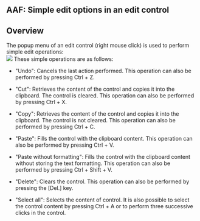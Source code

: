 


## AAF: Simple edit options in an edit control
			



<a name="NOTE1"></a>
<a name="NOTE1_1"></a>


## Overview
<a name="overview_ELTTEXTE000073"></a>
The popup menu of an edit control (right mouse click) is used to perform simple edit operations:<br>![](https://doc.pcsoft.fr/en-US/images/image.awp?langid=3&name=FAA_MenuCtxChSaisie.gif)
These simple operations are as follows: 

- "Undo": Cancels the last action performed. This operation can also be performed by pressing Ctrl + Z. 

- "Cut": Retrieves the content of the control and copies it into the clipboard. The control is cleared. This operation can also be performed by pressing Ctrl + X. 

- "Copy": Retrieves the content of the control and copies it into the clipboard. The control is not cleared. This operation can also be performed by pressing Ctrl + C. 

- "Paste": Fills the control with the clipboard content. This operation can also be performed by pressing Ctrl + V. 

- "Paste without formatting": Fills the control with the clipboard content without storing the text formatting. This operation can also be performed by pressing Ctrl + Shift + V. 

- "Delete": Clears the control. This operation can also be performed by pressing the [Del.] key.

- "Select all": Selects the content of control. It is also possible to select the control content by pressing Ctrl + A or to perform three successive clicks in the control. 





